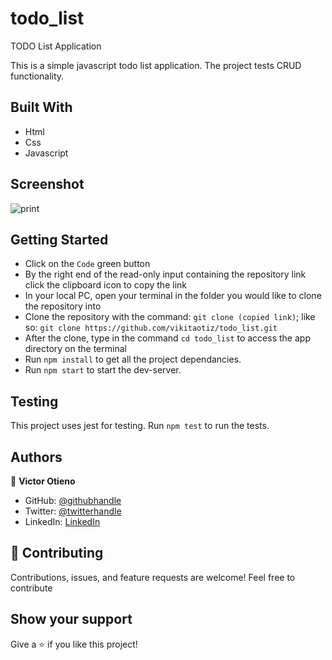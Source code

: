 # todo_list

TODO List Application

This is a simple javascript todo list application. The project tests CRUD functionality.

## Built With

- Html
- Css
- Javascript

## Screenshot

![print](https://user-images.githubusercontent.com/42869046/129937492-3a4255ed-7d25-43b0-be60-eac388995ac6.JPG)

## Getting Started

- Click on the `Code` green button
- By the right end of the read-only input containing the repository link click the clipboard icon to copy the link
- In your local PC, open your terminal in the folder you would like to clone the repository into
- Clone the repository with the command: `git clone (copied link)`; like so: `git clone https://github.com/vikitaotiz/todo_list.git`
- After the clone, type in the command `cd todo_list` to access the app directory on the terminal
- Run `npm install` to get all the project dependancies.
- Run `npm start` to start the dev-server.

## Testing

This project uses jest for testing. Run `npm test` to run the tests.

## Authors

:bust_in_silhouette: **Victor Otieno**

- GitHub: [@githubhandle](https://github.com/vikitaotiz)
- Twitter: [@twitterhandle](https://twitter.com/victoro29641869)
- LinkedIn: [LinkedIn](https://www.linkedin.com/in/victor-otieno-22ba7773/)

## :handshake: Contributing

Contributions, issues, and feature requests are welcome!
Feel free to contribute

## Show your support

Give a ⭐️ if you like this project!
